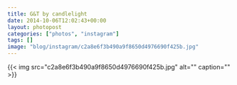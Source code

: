 ```yaml
---
title: G&T by candlelight
date: 2014-10-06T12:02:43+00:00
layout: photopost
categories: ["photos", "instagram"]
tags: []
image: "blog/instagram/c2a8e6f3b490a9f8650d4976690f425b.jpg"
---
```


{{< img src="c2a8e6f3b490a9f8650d4976690f425b.jpg" alt="" caption="" >}}



